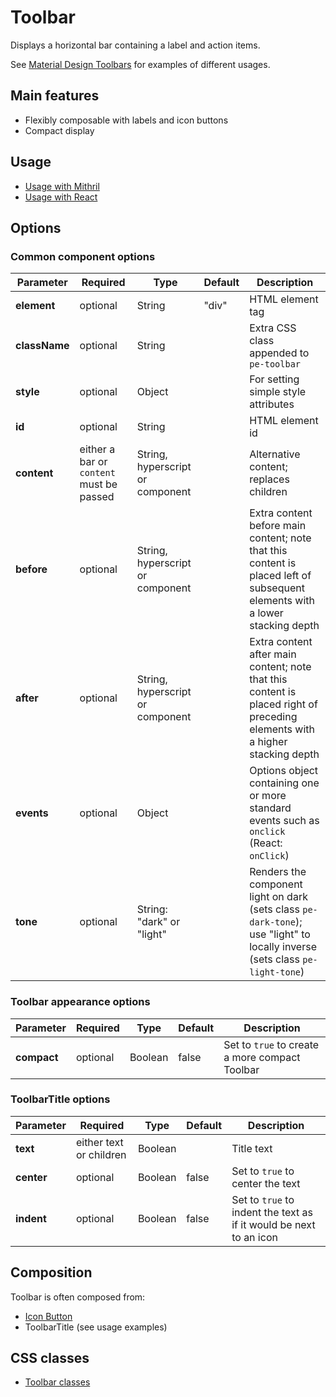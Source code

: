 # Toolbar

Displays a horizontal bar containing a label and action items. 

See [Material Design Toolbars](https://material.io/guidelines/layout/structure.html#structure-Toolbars) for examples of different usages.


## Main features

* Flexibly composable with labels and icon buttons
* Compact display


## Usage

* [Usage with Mithril](mithril/toolbar.md)
* [Usage with React](react/toolbar.md)


## Options

### Common component options

| **Parameter** |  **Required** | **Type** | **Default** | **Description** |
| ------------- | -------------- | -------- | ----------- | --------------- |
| **element**   | optional | String | "div" | HTML element tag |
| **className** | optional | String |  | Extra CSS class appended to `pe-toolbar` |
| **style**     | optional | Object |       | For setting simple style attributes |
| **id** | optional | String | | HTML element id |
| **content** | either a bar or `content` must be passed | String, hyperscript or component | | Alternative content; replaces children |
| **before** | optional | String, hyperscript or component | | Extra content before main content; note that this content is placed left of subsequent elements with a lower stacking depth |
| **after** | optional | String, hyperscript or component | | Extra content after main content; note that this content is placed right of preceding elements with a higher stacking depth |
| **events** | optional | Object | | Options object containing one or more standard events such as `onclick` (React: `onClick`) |
| **tone**      | optional       | String: "dark" or "light" |  | Renders the component light on dark (sets class `pe-dark-tone`); use "light" to locally inverse (sets class `pe-light-tone`) |

### Toolbar appearance options

| **Parameter** |  **Required** | **Type** | **Default** | **Description** |
| ------------- | -------------- | -------- | ----------- | --------------- |
| **compact** | optional | Boolean | false | Set to `true` to create a more compact Toolbar |

### ToolbarTitle options

| **Parameter** |  **Required** | **Type** | **Default** | **Description** |
| ------------- | -------------- | -------- | ----------- | --------------- |
| **text**      | either text or children | Boolean |  | Title text |
| **center**    | optional | Boolean | false | Set to `true` to center the text |
| **indent**    | optional | Boolean | false | Set to `true` to indent the text as if it would be next to an icon |



## Composition

Toolbar is often composed from:

* [Icon Button](icon-button.md)
* ToolbarTitle (see usage examples)


## CSS classes

* [Toolbar classes](../../packages/polythene-css-classes/toolbar.js)

